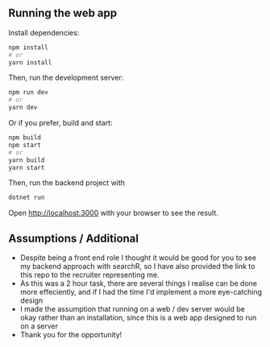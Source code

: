 ## Running the web app
Install dependencies:
```bash
npm install
# or
yarn install
```

Then, run the development server:

```bash
npm run dev
# or
yarn dev
```
Or if you prefer, build and start:
```bash
npm build
npm start
# or
yarn build
yarn start
```
Then, run the backend project with
```bash
dotnet run
```

Open [http://localhost:3000](http://localhost:3000) with your browser to see the result.

## Assumptions / Additional

- Despite being a front end role I thought it would be good for you to see my backend approach with searchR, so I have also provided the link to this repo to the recruiter representing me.
- As this was a 2 hour task, there are several things I realise can be done more effeciently, and if I had the time I'd implement a more eye-catching design
- I made the assumption that running on a web / dev server would be okay rather than an installation, since this is a web app designed to run on a server
- Thank you for the opportunity!
